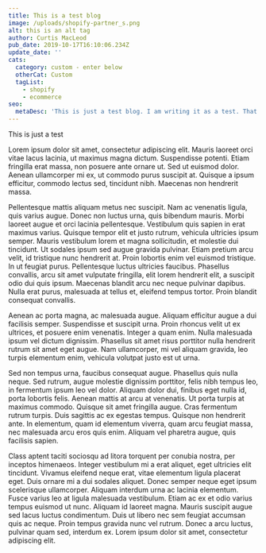 ```yaml
---
title: This is a test blog
image: /uploads/shopify-partner_s.png
alt: this is an alt tag
author: Curtis MacLeod
pub_date: 2019-10-17T16:10:06.234Z
update_date: ''
cats:
  category: custom - enter below
  otherCat: Custom
  tagList:
    - shopify
    - ecommerce
seo:
  metaDesc: 'This is just a test blog. I am writing it as a test. That is all. '
---
```

This is just a test

Lorem ipsum dolor sit amet, consectetur adipiscing elit. Mauris laoreet orci vitae lacus lacinia, ut maximus magna dictum. Suspendisse potenti. Etiam fringilla erat massa, non posuere ante ornare ut. Sed ut euismod dolor. Aenean ullamcorper mi ex, ut commodo purus suscipit at. Quisque a ipsum efficitur, commodo lectus sed, tincidunt nibh. Maecenas non hendrerit massa.

Pellentesque mattis aliquam metus nec suscipit. Nam ac venenatis ligula, quis varius augue. Donec non luctus urna, quis bibendum mauris. Morbi laoreet augue et orci lacinia pellentesque. Vestibulum quis sapien in erat maximus varius. Quisque tempor elit et justo rutrum, vehicula ultricies ipsum semper. Mauris vestibulum lorem et magna sollicitudin, et molestie dui tincidunt. Ut sodales ipsum sed augue gravida pulvinar. Etiam pretium arcu velit, id tristique nunc hendrerit at. Proin lobortis enim vel euismod tristique. In ut feugiat purus. Pellentesque luctus ultricies faucibus. Phasellus convallis, arcu sit amet vulputate fringilla, elit lorem hendrerit elit, a suscipit odio dui quis ipsum. Maecenas blandit arcu nec neque pulvinar dapibus. Nulla erat purus, malesuada at tellus et, eleifend tempus tortor. Proin blandit consequat convallis.

Aenean ac porta magna, ac malesuada augue. Aliquam efficitur augue a dui facilisis semper. Suspendisse et suscipit urna. Proin rhoncus velit ut ex ultrices, et posuere enim venenatis. Integer a quam enim. Nulla malesuada ipsum vel dictum dignissim. Phasellus sit amet risus porttitor nulla hendrerit rutrum sit amet eget augue. Nam ullamcorper, mi vel aliquam gravida, leo turpis elementum enim, vehicula volutpat justo est ut urna.

Sed non tempus urna, faucibus consequat augue. Phasellus quis nulla neque. Sed rutrum, augue molestie dignissim porttitor, felis nibh tempus leo, in fermentum ipsum leo vel dolor. Aliquam dolor dui, finibus eget nulla id, porta lobortis felis. Aenean mattis at arcu at venenatis. Ut porta turpis at maximus commodo. Quisque sit amet fringilla augue. Cras fermentum rutrum turpis. Duis sagittis ac ex egestas tempus. Quisque non hendrerit ante. In elementum, quam id elementum viverra, quam arcu feugiat massa, nec malesuada arcu eros quis enim. Aliquam vel pharetra augue, quis facilisis sapien.

Class aptent taciti sociosqu ad litora torquent per conubia nostra, per inceptos himenaeos. Integer vestibulum mi a erat aliquet, eget ultricies elit tincidunt. Vivamus eleifend neque erat, vitae elementum ligula placerat eget. Duis ornare mi a dui sodales aliquet. Donec semper neque eget ipsum scelerisque ullamcorper. Aliquam interdum urna ac lacinia elementum. Fusce varius leo at ligula malesuada vestibulum. Etiam ac ex et odio varius tempus euismod ut nunc. Aliquam id laoreet magna. Mauris suscipit augue sed lacus luctus condimentum. Duis ut libero nec sem feugiat accumsan quis ac neque. Proin tempus gravida nunc vel rutrum. Donec a arcu luctus, pulvinar quam sed, interdum ex. Lorem ipsum dolor sit amet, consectetur adipiscing elit.

